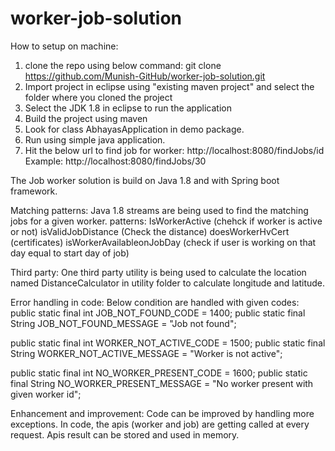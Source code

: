 # worker-job-solution
How to setup on machine:
1. clone the repo using below command:
git clone https://github.com/Munish-GitHub/worker-job-solution.git
2. Import project in eclipse using "existing maven project" and select the folder where you cloned the project
3. Select the JDK 1.8 in eclipse to run the application
4. Build the project using maven
5. Look for class AbhayasApplication in demo package.
6. Run using simple java application.
7. Hit the below url to find job for worker:
  http://localhost:8080/findJobs/id 
  Example: http://localhost:8080/findJobs/30


The Job worker solution is build on Java 1.8 and with Spring boot framework. 

Matching patterns: Java 1.8 streams are being used to find the matching jobs for a given worker.
  patterns: IsWorkerActive (chehck if worker is active or not)
            isValidJobDistance (Check the distance)
            doesWorkerHvCert (certificates)
            isWorkerAvailableonJobDay (check if user is working on that day equal to start day of job)

Third party: 
One third party utility is being used to calculate the location named DistanceCalculator in utility folder to calculate longitude and latitude.

Error handling in code:
Below condition are handled with given codes:
public static final int JOB_NOT_FOUND_CODE = 1400;
public static final String JOB_NOT_FOUND_MESSAGE = "Job not found";
	
public static final int WORKER_NOT_ACTIVE_CODE = 1500;
public static final String WORKER_NOT_ACTIVE_MESSAGE = "Worker is not active";
	
public static final int NO_WORKER_PRESENT_CODE = 1600;
public static final String NO_WORKER_PRESENT_MESSAGE = "No worker present with given worker id";

Enhancement and improvement:
Code can be improved by handling more exceptions. 
In code, the apis (worker and job) are getting called at every request. Apis result can be stored and used in memory.
